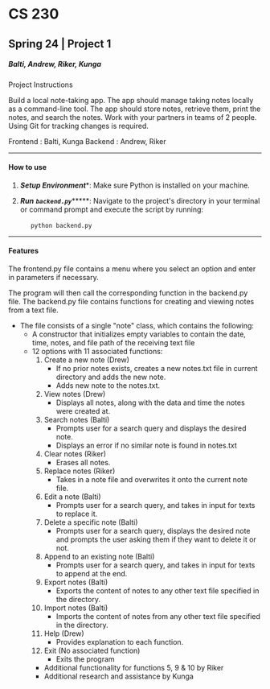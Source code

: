 # CS 230
## Spring 24 | Project 1
##### Balti, Andrew, Riker, Kunga

Project Instructions

Build a local note-taking app. The app should manage taking notes locally as a command-line tool. The app should store notes, retrieve them, print the notes, and search the notes. Work with your partners in teams of 2 people. Using Git for tracking changes is required.

Frontend : Balti, Kunga
Backend : Andrew, Riker

---
#### How to use

1. ***Setup Environment****: Make sure Python is installed on your machine.

2. ***Run** **`backend.py`********: Navigate to the project's directory in your terminal or command prompt and execute the script by running:


    ```
    python backend.py
    ```

---
#### Features 

The frontend.py file contains a menu where you select an option and enter in parameters if
necessary. 

The program will then call the corresponding function in the backend.py file. The backend.py file contains functions for creating and viewing notes from a text file.

* The file consists of a single "note" class, which contains the following:
    * A constructor that initializes empty variables to contain the date, time, notes, and file path of the receiving text file
    * 12 options with 11 associated functions:
        1. Create a new note (Drew)
	        - If no prior notes exists, creates a new notes.txt file in current directory and adds the new note.
	        - Adds new note to the notes.txt.
        2. View notes (Drew)
			- Displays all notes, along with the data and time the notes were created at. 
        3. Search notes (Balti)
	         - Prompts user for a search query and displays the desired note.
	         - Displays an error if no similar note is found in notes.txt
        4. Clear notes (Riker)
			- Erases all notes.
        5. Replace notes (Riker)
	        - Takes in a note file and overwrites it onto the current note file.
        6. Edit a note (Balti)
	        - Prompts user for a search query, and takes in input for texts to replace it.
        7. Delete a specific note (Balti)
			-  Prompts user for a search query, displays the desired note and prompts the user asking them if they want to delete it or not.
        8. Append to an existing note (Balti)
	        - Prompts user for a search query, and takes in input for texts to append at the end.
        9. Export notes (Balti)
		    - Exports the content of notes to any other text file specified in the directory.
        10. Import notes (Balti)
	        - Imports the content of notes from any other text file specified in the directory.
        11. Help (Drew)
	        - Provides explanation to each function.
        12. Exit (No associated function)
		    - Exits the program
        * Additional functionality for functions 5, 9 & 10 by Riker
        * Additional research and assistance by Kunga